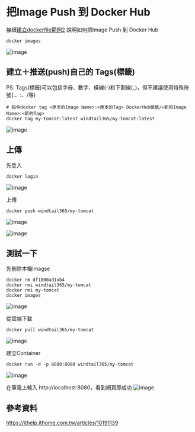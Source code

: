 # 把Image Push 到 Docker Hub
接續[建立dockerfile範例2](/LXFfgtE5S7mxjglqLsU11w)
說明如何把Image Push 到 Docker Hub

```
docker images
```
![image](https://hackmd.io/_uploads/SJmA-2S3Je.png)


## 建立＋推送(push)自己的 Tags(標籤)
PS. Tags(標籤)可以包括字母、數字、橫線(-)和下劃線(_)，但不建議使用特殊符號(.、:、/等)
```
# 指令docker tag <原本的Image Name>:<原本的Tag> DockerHub帳號/<新的Image Name>:<新的Tag>
docker tag my-tomcat:latest windtail365/my-tomcat:latest
```
![image](https://hackmd.io/_uploads/S1YiNWD3ke.png)

## 上傳
先登入
```
docker login
```
![image](https://hackmd.io/_uploads/H1-0qbvnkl.png)


上傳
```
docker push windtail365/my-tomcat
```
![image](https://hackmd.io/_uploads/HJicCWD2Je.png)

![image](https://hackmd.io/_uploads/SJpvyMw2Jg.png)


## 測試一下
先刪除本機Imagse
```
docker rm df1800ad1ab4
docker rmi windtail365/my-tomcat
docker rmi my-tomcat
docker images
```
![image](https://hackmd.io/_uploads/HJaOlMD31e.png)

從雲端下載
```
docker pull windtail365/my-tomcat
```
![image](https://hackmd.io/_uploads/Hkh1ZGD3Jg.png)


建立Container
```
docker run -d -p 8080:8080 windtail365/my-tomcat
```
![image](https://hackmd.io/_uploads/SyIH-zw2Jx.png)


在筆電上輸入 http://localhost:8080，看到網頁即成功
![image](https://hackmd.io/_uploads/SJEPZfwnkx.png)

## 參考資料
https://ithelp.ithome.com.tw/articles/10191139